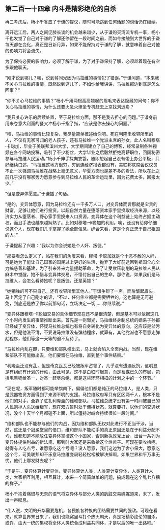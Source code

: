 ## 第二百一十四章 内斗是精彩绝伦的自杀
再三考虑后，杨小千答应了于谦的提议，随时可能跳到任何话题的谈话仍在继续。

离开远江后，两人之间促膝长谈的机会越来越少，从于谦购买湾流专机一事，杨小千也发觉了自己对于谦的了解还停留在一段时间之前，而如今接触到大世界的于谦每天都在变化，真正是日新月异，如果不能保持对于谦的了解，就意味着自己对他的影响力将会流失。

为了保持必要的影响力，必须了解于谦，为了对于谦保持了解，必须趁着现在有空多跟他聊天。

“刚才说到哪儿？噢，说到蒋同光因为马拉维的事情犯了错误。”于谦问道，“本来我不关心马拉维的事情，既然说到这儿了，不如你给我讲讲，马拉维那边到底是怎么回事？”

“你不关心马拉维的事情？”杨小千用两根高高翘起的眉毛来表达隐藏的问句：你不关心马拉维的事情，为什么还要火急火燎坐专机赶去上京找刘远舟？

“我只关心许乐的后续处置，至于马拉维方面，那不是我去担心的问题。”于谦身前用来卷意大利面的餐叉冲杨小千指了指，“应该是你去操心的问题。”

“啧，马拉维的事情比较复杂，我尽量简单概述给你吧。死在利隆圭收容所里的人，不仅有无家可归的老人孩子，还有马拉维一个党派主席的孙女，此人名叫穆塔·卡聪加，毕业于美联邦滨州大学，大学期间建立了自己的博客，经常录制各种视频在各个网站投稿，吸引了不少粉丝，大学毕业之后毅然拒绝高薪职位，回国秘密参与马拉维人民运动。”杨小千伸手探向衣袋，随即想起自己没有带上办公平板，只好继续口述，“马拉维这地方很穷，穷到连经济报表都没有，美联邦联席会议议员不止一次强调马拉维在战略上毫无意义，华夏方面也是差不多的看法，所以在此之前几乎没有哪家势力愿意参与到马拉维人民的革命运动里，因为花费太多，回报太少。”

“但是变异体愿意。”于谦插了句话。

“是的，变异体愿意，因为马拉维还有一千多万人口，对变异体而言那就是宝贵的财富，足够让他们进行投资。以超自然力量在堕落资本家手里换取经济来源，以经济实力从堕落者、野心家手里换来人口资源，变异体在这个利益链上始终占据主动权，而且手法也越来越娴熟了。比如对穆塔·卡聪加的利用，噢，还没有给你仔细说这个人，现在我们几乎掌握了她全部信息，综合来看，这是个真正忠于自己祖国的人。”

于谦提起了兴趣：“我以为你会说她是个人奸、叛徒。”

“那要看怎么定义了，站在我们的角度来看，穆塔·卡聪加就是个十恶不赦的人奸，可是她为了能让自己国家的国民过上更好的生活，抛弃了大好前途回到祖国全心全力搞慈善和基建，为了引来外来力量援助革命，为了让受欺压剥削的马拉维人民从麻木中觉醒，她不惜与变异体交易，不惜付出自己的生命。那你说，如果我们是马拉维人，会怎么看待她呢？是叛徒，还是英雄？”

“她牺牲的可不只自己，还有收容所里其他人。”于谦争辩了一声，而后皱起眉头，马上否定了自己刚才的话，“不过，任何伟业都是需要牺牲的，这也算是无可避免，到底还是依了你以前那句话，立场决定一切……你继续说。”

“变异体跟穆塔·卡聪加交易的具体细节现在还不是很清楚，但是基本可以依据这几个小时内发生的事情推断出来。首先是一则曝光，马拉维终身制总统的嫡系子孙都已经成了变异体，怀疑马拉维总统也有将自身转化为变异体的意向，这应该是盆污水，但是他洗不清，不要说马拉维没有弹劾程序，就算有，其他党派也不愿意走弹劾程序，他们等这一天等的迫不及待了。

“马拉维内乱在即，只要维和部队撤出去，马上就会陷入全面内战。当然，现在维和部队不可能撤出去，他们要留在马拉维，直到整个事件结束。”

“利隆圭还没有乱，但是奇克瓦瓦已经被叛军占领了，几乎没有遭遇反抗，这明显是有组织有计划的行动，由此可见，这不是白临时起意，而是蓄谋已久的布局，包括甩黑锅给圣一，对圣一赶尽杀绝，都是这些环环相扣的计划之中的一个环节。”

“现在呢，叛军随时都可能举旗南下，偏偏他们都是纯正的马拉维人，是人类，只是武器物资方面得到了来源不明的支援。马拉维政府军只有区区两千人，根本不是他们的对手，全靠了驻扎利隆圭的维和部队，马拉维总统才没有第一时间被自己的人民割掉人头送给叛军，现在双方暂时处于僵持状态，就算要打，以他们的交通状况，没个十天半个月都碰不上面，所以僵持对峙会持续很长一段时间。”

“维和部队也不能参与他们的内战，因为维和部队无权对此进行不正当干涉，当然，这还是个冠冕堂皇的借口，维和部队不能动手的真正原因还是在于利益分配不均，谁都知道不能放任变异体掌控这个小国家，否则新执政党上台，出台一系列为变异体提供利益的新法规，那到时大家还是来收拾这个烂摊子。可现在要收拾呢，就得有人吃点亏，谁愿意吃这个亏呢？没人愿意，我们这边为了舍小保大，愿意吃这个亏，可美联邦却不乐意马拉维变局轻轻松松被解决掉啊，如果世界和平万事无忧，他们上哪发财去呢？”

“于是乎，变异体算计变异体，变异体算计人类，人类算计变异体，人类算计人类，大家相互利用，相互算计，本来一个简简单单的问题，搞成现在这个乱七八糟的样子。”

杨小千抱着痛恨与无奈的语气将变异体与部分人类的肮脏交易娓娓道来，末了，发出一声叹息。

“伟人说，文明的升华需要危机，各民族各种族的团结需要共同的强敌。可现在看来，就算世界末日来了，我们也能窝里斗打个热火朝天，真是场精彩绝伦的自杀。或许，由大一统的集权将全体人类统合成利益共同体，才是以后的唯一出路吧。”

